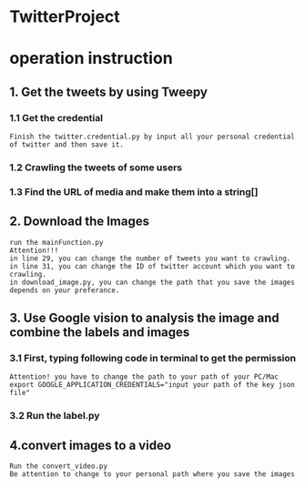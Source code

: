 # TwitterProject
# operation instruction
##  1. Get the tweets by using Tweepy
### 1.1 Get the credential
    Finish the twitter.credential.py by input all your personal credential of twitter and then save it.   
### 1.2 Crawling the tweets of some users
### 1.3 Find the URL of media and make them into a string[]
## 2. Download the Images
    run the mainFunction.py
    Attention!!!     
    in line 29, you can change the number of tweets you want to crawling.     
    in line 31, you can change the ID of twitter account which you want to crawling.     
    in download_image.py, you can change the path that you save the images depends on your preferance.
## 3. Use Google vision to analysis the image and combine the labels and images
### 3.1 First, typing following code in terminal to get the permission
    Attention! you have to change the path to your path of your PC/Mac    
    export GOOGLE_APPLICATION_CREDENTIALS="input your path of the key json file"
### 3.2 Run the label.py
## 4.convert images to a video
    Run the convert_video.py    
    Be attention to change to your personal path where you save the images
